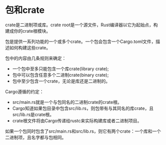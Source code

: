 # 包和crate

crate是二进制项或库。crate root是一个源文件，Rust编译器以它为起始点，构建成你的crate根模块。

包是提供一系列功能的一个或多个crate。一个包会包含一个Cargo.toml文件，描述如何构建这些crate。

包中的内容由几条规则来确定：
 - 一个包中至多只能包含一个库crate(library crate);
 - 包中可以包含任意多个二进制crate(binary crate);
 - 包中至少包含一个crate，无论是库还是二进制的。

Cargo遵循的约定：
 - src/main.rs就是一个与包同名的二进制crate的crate根。
 - Cargo知道如果包目录中包含src/lib.rs，则包带有与其同名的库crate，且src/lib.rs是crate根。
 - crate根文件将由Cargo传递给rustc来实际构建库或者二进制项目。

如果一个包同时包含了src/main.rs和src/lib.rs，则它有两个crate：一个库和一个二进制项，且名字都与包相同。
